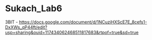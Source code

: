 # Sukach_Lab6
ЗВІТ - https://docs.google.com/document/d/1NCuziHXScE7E_8cefs1-DxXWs_qP44ft/edit?usp=sharing&ouid=117434062468511817683&rtpof=true&sd=true
